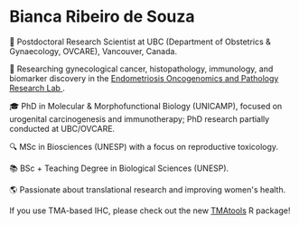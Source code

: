 # Bianca Ribeiro de Souza

🔬 Postdoctoral Research Scientist at UBC (Department of Obstetrics & Gynaecology, OVCARE), Vancouver, Canada.

🧬 Researching gynecological cancer, histopathology, immunology, and biomarker discovery in the [Endometriosis Oncogenomics and Pathology Research Lab
](https://www.edgeresearch.ca/bianca).

🎓 PhD in Molecular & Morphofunctional Biology (UNICAMP), focused on urogenital carcinogenesis and immunotherapy; PhD research partially conducted at UBC/OVCARE.

🔍 MSc in Biosciences (UNESP) with a focus on reproductive toxicology.

📚 BSc + Teaching Degree in Biological Sciences (UNESP).

🌎 Passionate about translational research and improving women's health.

If you use TMA-based IHC, please check out the new [TMAtools](https://edgeresearch-ca.github.io/TMAtools/) R package!
